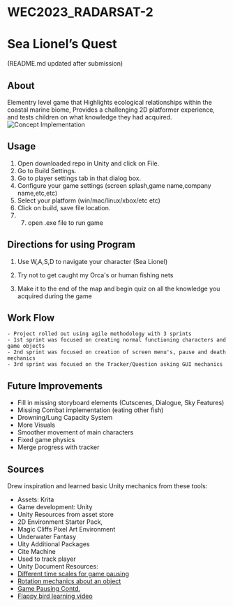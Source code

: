 # WEC2023_RADARSAT-2
 
# Sea Lionel’s Quest 
(README.md updated after submission)

## About

Elementry level game that Highlights ecological relationships within the coastal marine biome, Provides a challenging 2D platformer experience, and tests children on what knowledge they had acquired.
![Concept Implementation](https://user-images.githubusercontent.com/73859429/213851869-312bf504-eddd-421e-b413-e55366c46223.png)

## Usage

1. Open downloaded repo in Unity and click on File.
2. Go to Build Settings.
3. Go to player settings tab in that dialog box.
4. Configure your game settings (screen splash,game name,company name,etc,etc)
5. Select your platform (win/mac/linux/xbox/etc etc)
6. Click on build, save file location.
7. 7. open .exe file to run game

## Directions for using Program
	
1. Use W,A,S,D to navigate your character (Sea Lionel)
       
2. Try not to get caught my Orca's or human fishing nets

3. Make it to the end of the map and begin quiz on all the knowledge you acquired during the game

## Work Flow

	- Project rolled out using agile methodology with 3 sprints
    - 1st sprint was focused on creating normal functioning characters and game objects
    - 2nd sprint was focused on creation of screen menu's, pause and death mechanics
    - 3rd sprint was focused on the Tracker/Question asking GUI mechanics

## Future Improvements

 - Fill in missing storyboard elements (Cutscenes, Dialogue, Sky Features)
 - Missing Combat implementation (eating other fish)
 - Drowning/Lung Capacity System
 - More Visuals
 - Smoother movement of main characters
 - Fixed game physics
 - Merge progress with tracker

## Sources

Drew inspiration and learned basic Unity mechanics from these tools:
* Assets: Krita
* Game development: Unity
* Unity Resources from asset store
 * 2D Environment Starter Pack, 
 * Magic Cliffs Pixel Art Environment
 * Underwater Fantasy
* Uity Additional Packages
 * Cite Machine
  * Used to track player
* Unity Document Resources:
 * [Different time scales for game pausing](https://docs.unity3d.com/ScriptReference/Time-timeScale.html)
 * [Rotation mechanics about an object](https://answers.unity.com/questions/1133341/2d-rotation-around-a-object.html)
 * [Game Pausing Contd.](https://www.youtube.com/watch?v=9dYDBomQpBQ&ab_channel=BMo)
 * [Flappy bird learning video](https://youtu.be/uRWmEjxY334)
